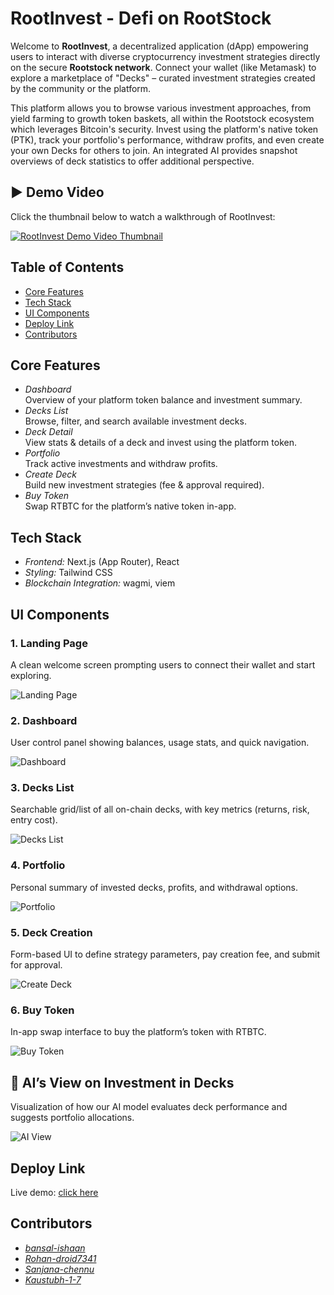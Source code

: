 # RootInvest - Defi on RootStock


Welcome to **RootInvest**, a decentralized application (dApp) empowering users to interact with diverse cryptocurrency investment strategies directly on the secure **Rootstock network**. Connect your wallet (like Metamask) to explore a marketplace of "Decks" – curated investment strategies created by the community or the platform.

This platform allows you to browse various investment approaches, from yield farming to growth token baskets, all within the Rootstock ecosystem which leverages Bitcoin's security. Invest using the platform's native token (PTK), track your portfolio's performance, withdraw profits, and even create your own Decks for others to join. An integrated AI provides snapshot overviews of deck statistics to offer additional perspective.

## ▶ Demo Video

Click the thumbnail below to watch a walkthrough of RootInvest:

[![RootInvest Demo Video Thumbnail](https://github.com/user-attachments/assets/0bee60d3-1e88-4da1-9ad6-c1b1895b4347)](https://youtu.be/kpFY0i-Czyo)




## Table of Contents

- [Core Features](#core-features)  
- [Tech Stack](#tech-stack)  
- [UI Components](#ui-components)  
- [Deploy Link](#deploy-link)  
- [Contributors](#contributors)  



## Core Features

- *Dashboard*  
  Overview of your platform token balance and investment summary.  
- *Decks List*  
  Browse, filter, and search available investment decks.  
- *Deck Detail*  
  View stats & details of a deck and invest using the platform token.  
- *Portfolio*  
  Track active investments and withdraw profits.  
- *Create Deck*  
  Build new investment strategies (fee & approval required).  
- *Buy Token*  
  Swap RTBTC for the platform’s native token in-app.



## Tech Stack

- *Frontend:* Next.js (App Router), React  
- *Styling:* Tailwind CSS  
- *Blockchain Integration:* wagmi, viem  



## UI Components

### 1. Landing Page  
A clean welcome screen prompting users to connect their wallet and start exploring.  

![Landing Page](https://github.com/user-attachments/assets/62744b53-527c-4642-8162-e557102ef9d9)

### 2. Dashboard  
User control panel showing balances, usage stats, and quick navigation.  

![Dashboard](https://github.com/user-attachments/assets/5e1c70da-df65-4ba3-a442-5bdc0e7bddad)

### 3. Decks List  
Searchable grid/list of all on-chain decks, with key metrics (returns, risk, entry cost).  

![Decks List](https://github.com/user-attachments/assets/0f6b1017-0eae-4591-b5d4-4fa028399ccf)

### 4. Portfolio  
Personal summary of invested decks, profits, and withdrawal options.  

![Portfolio](https://github.com/user-attachments/assets/0b8228e7-bf42-44ae-9634-53f1b22f789b)

### 5. Deck Creation  
Form-based UI to define strategy parameters, pay creation fee, and submit for approval. 

![Create Deck](https://github.com/user-attachments/assets/ce71d1bb-47ed-4978-8886-1106489459b5)

### 6. Buy Token  

In-app swap interface to buy the platform’s token with RTBTC.  

![Buy Token](https://github.com/user-attachments/assets/8d593556-c935-47b2-aa5e-575b40546442)



## 🤖 AI’s View on Investment in Decks  

Visualization of how our AI model evaluates deck performance and suggests portfolio allocations.  

![AI View](https://github.com/user-attachments/assets/ec8d404f-596f-4b95-b90c-e9145df568be)



## Deploy Link

Live demo: [click here](https://farming-protocol.vercel.app/)



## Contributors

- *[bansal-ishaan](https://github.com/bansal-ishaan)*
- *[Rohan-droid7341](https://github.com/Rohan-droid7341)*
- *[Sanjana-chennu](https://github.com/Sanjana-chennu)*
- *[Kaustubh-1-7](https://github.com/Kaustubh-1-7)*



